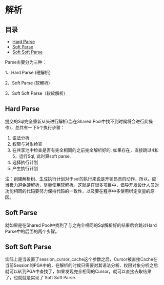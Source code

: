 # 解析

## 目录

-   [Hard Parse](#Hard-Parse)
-   [Soft Parse](#Soft-Parse)
-   [Soft Soft Parse](#Soft-Soft-Parse)

Parse主要分为三种：

1、Hard Parse (硬解析)

2、Soft Parse (软解析)

3、Soft Soft Parse（软软解析）

## Hard Parse

提交的Sql完全重新从头进行解析(当在Shared Pool中找不到时候将会进行此操作)，总共有一下5个执行步骤：

1.  语法分析
2.  权限与对象检查
3.  在共享池中检查是否有完全相同的之前完全解析好的. 如果存在，直接跳过4和5，运行Sql, 此时算soft parse.
4.  选择执行计划
5.  产生执行计划

注：创建解析树、生成执行计划对于sql的执行来说是开销昂贵的动作，所以，应当极力避免硬解析，尽量使用软解析。这就是在很多项目中，倡导开发设计人员对功能相同的代码要努力保持代码的一致性，以及要在程序中多使用绑定变量的原因。

## Soft Parse

就如果是在Shared Pool中找到了与之完全相同的Sql解析好的结果后会跳过Hard Parse中的后面的两个步骤。

## Soft Soft Parse

实际上是当设置了session\_cursor\_cache这个参数之后，Cursor被直接Cache在当前Session的PGA中的，在解析的时候只需要对其语法分析、权限对象分析之后就可以转到PGA中查找了，如果发现完全相同的Cursor，就可以直接去取结果了，也就就是实现了 Soft Soft Parse.
